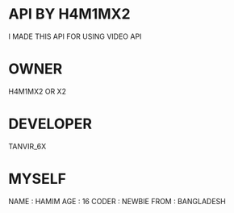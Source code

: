 # API BY H4M1MX2
I MADE THIS API FOR USING VIDEO API

# OWNER
H4M1MX2 OR X2

# DEVELOPER
TANVIR_6X

# MYSELF
NAME : HAMIM
AGE : 16
CODER : NEWBIE
FROM : BANGLADESH
